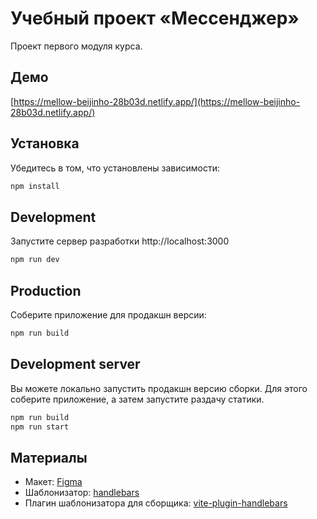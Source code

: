 # Учебный проект «Мессенджер»

Проект первого модуля курса.

## Демо

[https://mellow-beijinho-28b03d.netlify.app/](https://mellow-beijinho-28b03d.netlify.app/)

## Установка

Убедитесь в том, что установлены зависимости:

```bash
npm install
```

## Development

Запустите сервер разработки http://localhost:3000

```bash
npm run dev
```

## Production

Соберите приложение для продакшн версии:

```bash
npm run build
```

## Development server

Вы можете локально запустить продакшн версию сборки. Для этого соберите приложение, а затем запустите раздачу статики.

```bash
npm run build
npm run start
```

## Материалы

- Макет: [Figma](https://www.figma.com/file/y7OIiC2xrD8O8ZeVR10SXf/middle.messenger.praktikum.yandex?type=design&node-id=0-1&mode=design&t=jQaFdcBYxp2ZJ8iP-0)
- Шаблонизатор: [handlebars](https://handlebarsjs.com/)
- Плагин шаблонизатора для сборщика: [vite-plugin-handlebars](https://www.npmjs.com/package/vite-plugin-handlebars)
